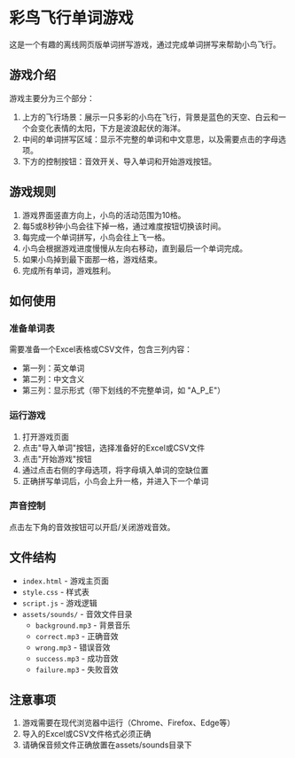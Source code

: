 # 彩鸟飞行单词游戏

这是一个有趣的离线网页版单词拼写游戏，通过完成单词拼写来帮助小鸟飞行。

## 游戏介绍

游戏主要分为三个部分：
1. 上方的飞行场景：展示一只多彩的小鸟在飞行，背景是蓝色的天空、白云和一个会变化表情的太阳，下方是波浪起伏的海洋。
2. 中间的单词拼写区域：显示不完整的单词和中文意思，以及需要点击的字母选项。
3. 下方的控制按钮：音效开关、导入单词和开始游戏按钮。

## 游戏规则

1. 游戏界面竖直方向上，小鸟的活动范围为10格。
2. 每5或8秒钟小鸟会往下掉一格，通过难度按钮切换该时间。
3. 每完成一个单词拼写，小鸟会往上飞一格。
4. 小鸟会根据游戏进度慢慢从左向右移动，直到最后一个单词完成。
5. 如果小鸟掉到最下面那一格，游戏结束。
6. 完成所有单词，游戏胜利。

## 如何使用

### 准备单词表

需要准备一个Excel表格或CSV文件，包含三列内容：
- 第一列：英文单词
- 第二列：中文含义
- 第三列：显示形式（带下划线的不完整单词，如 "A_P_E"）

### 运行游戏

1. 打开游戏页面
2. 点击"导入单词"按钮，选择准备好的Excel或CSV文件
3. 点击"开始游戏"按钮
4. 通过点击右侧的字母选项，将字母填入单词的空缺位置
5. 正确拼写单词后，小鸟会上升一格，并进入下一个单词

### 声音控制

点击左下角的音效按钮可以开启/关闭游戏音效。

## 文件结构

- `index.html` - 游戏主页面
- `style.css` - 样式表
- `script.js` - 游戏逻辑
- `assets/sounds/` - 音效文件目录
  - `background.mp3` - 背景音乐
  - `correct.mp3` - 正确音效
  - `wrong.mp3` - 错误音效
  - `success.mp3` - 成功音效
  - `failure.mp3` - 失败音效

## 注意事项

1. 游戏需要在现代浏览器中运行（Chrome、Firefox、Edge等）
2. 导入的Excel或CSV文件格式必须正确
3. 请确保音频文件正确放置在assets/sounds目录下 
